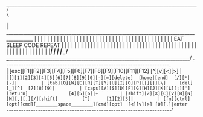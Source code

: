
      ______________________________________________________________________________________________
    /                                                                                                \
   |    _________________________________________________________________________________________     |
   |   |                                                                                         |    |
   |   |                                                                                         |    |
   |   |                                                                                         |    |
   |   |                                                                                         |    |
   |   |                                                                                         |    |
   |   |                                                                                         |    |
   |   |                                                                                         |    |
   |   |                                                                                         |    |
   |   |                                                                                         |    |
   |   |                                                                                         |    |
   |   |                                 EAT SLEEP CODE REPEAT                                   |    |
   |   |                                                                                         |    |
   |   |                                                                                         |    |
   |   |                                                                                         |    |
   |   |                                                                                         |    |
   |   |                                                                                         |    |
   |   |                                                                                         |    |
   |   |                                                                                         |    |
   |   |                                                                                         |    |
   |   |                                                                                         |    |
   |   |                                                                                         |    |
   |   |                                                                                         |    |
   |   |                                                                                         |    |
   |   |                                                                                         |    |
   |   |_________________________________________________________________________________________|    |
   |                                                                                                  |
    \________________________________________________________________________________________________/
           \__________________________________________________________________________________/ 
                  . -------------------------------------------------------------------.        
                  | [esc][F1][F2][F3][F4][F5][F6][F7][F8][F9][F10][F11][F12]  [^][v][<][>] |        
                  | [`][1][2][3][4][5][6][7][8][9][0][-][=][delete]  [home][end]  [/][*][-]|        
                  | [tab][Q][W][E][R][T][Y][U][I][O][P][[][]][\]     [del][_][^]  [7][8][9]|        
                  | [caps][A][S][D][F][G][H][J][K][L][;]['][return]               [4][5][6]|+       
                  | [shift][Z][X][C][V][B][N][M][,][.][/][shift]         [^]      [1][2][3]|        
                  | [fn][ctrl][opt][cmd][________space________][cmd][opt]  [<][v][>] [0][.]|enter   
                  `--------------------------------------------------------------------'
